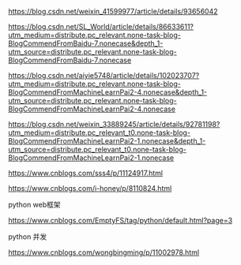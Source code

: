 https://blog.csdn.net/weixin_41599977/article/details/93656042



https://blog.csdn.net/SL_World/article/details/86633611?utm_medium=distribute.pc_relevant.none-task-blog-BlogCommendFromBaidu-7.nonecase&depth_1-utm_source=distribute.pc_relevant.none-task-blog-BlogCommendFromBaidu-7.nonecase



https://blog.csdn.net/aiyie5748/article/details/102023707?utm_medium=distribute.pc_relevant.none-task-blog-BlogCommendFromMachineLearnPai2-4.nonecase&depth_1-utm_source=distribute.pc_relevant.none-task-blog-BlogCommendFromMachineLearnPai2-4.nonecase



https://blog.csdn.net/weixin_33889245/article/details/92781198?utm_medium=distribute.pc_relevant_t0.none-task-blog-BlogCommendFromMachineLearnPai2-1.nonecase&depth_1-utm_source=distribute.pc_relevant_t0.none-task-blog-BlogCommendFromMachineLearnPai2-1.nonecase



https://www.cnblogs.com/sss4/p/11124917.html



https://www.cnblogs.com/i-honey/p/8110824.html





python web框架 

https://www.cnblogs.com/EmptyFS/tag/python/default.html?page=3



python 并发

https://www.cnblogs.com/wongbingming/p/11002978.html
